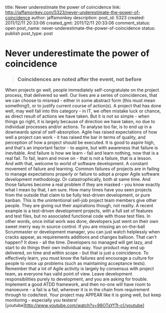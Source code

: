 title: Never underestimate the power of coincidence
link: http://jaffamonkey.com/5323/never-underestimate-the-power-of-coincidence
author: jaffamonkey
description: 
post_id: 5323
created: 2011/12/11 20:33:06
created_gmt: 2011/12/11 20:33:06
comment_status: open
post_name: never-underestimate-the-power-of-coincidence
status: publish
post_type: post

# Never underestimate the power of coincidence

> ### Coincidences are noted after the event, not before

When projects go well, people immediately self-congratulate on the project process, that delivered so well. Our lives are a series of coincidences, that we can choose to misread - either in some abstract form (this must mean something!), or to justify current course of action(s). A project that has done well, may well fall into this category - in IT, we often mistake luck or chance, as direct result of actions we have taken. But it is not so simple - when things go right, it is largely because of direction we have taken, no due to individual processes and/or actions. To analyse too far, is to end up in a downwards spiral of self-absorption.  Agile has raised expectations of how well a project can work - it has raised the bar in terms of quality, and perception of how a project should be executed. It is good to aspire high, and that's an important factor - to aspire, but with awareness that failure is inevitable. And failure is how we learn - fail and learn nothing, now that is a real fail. To fail, learn and move on - that is not a failure, that is a lesson. And with that, welcome to world of software development. A constant movement of failure and learning. Common failures of projects are in failing to manage expectations properly or failure to adopt a proper Agile software development methodology. Or catastrophically, both at same time. And those failures become a real problem if they are masked - you know exactly what I mean by that, I am sure. How many times have you seen projects from the outside that claim to be fully test-driven development, or pure kanban. This is the unintentional sell-job project team members give other people. They are giving out their aspirations though, not reality. A recent example is a test-driven development projects, with a full set of features and test files, but no associated functional code with those test files. In other words, once initial work was done, developers just went on their own sweet merry way in source control. If you are missing an on-the-ball Scrummaster or development manager, you can just watch helplessly when cracks appear, as requirements additions and changes balloon. That can't happen? It does - all the time. Developers no managed will get lazy, and start to do things their own individual way. Your product may end up delivered, on time and within scope - but that is just a coincidence. To effectively learn, you must know the failures and encourage a culture for people to voice up problems (such as maintaining acceptance tests). Remember that a lot of Agile activity is largely by consensus with project team, as everyone has valid point of view. Leave development responsibilities purely to development, and you are asking for trouble. Implement a good ATDD framework, and then no-one will have room to manoeuvre - a fail is a fail, wherever it is in the chain from requirement through to code/test. Your project may APPEAR like it is going well, but keep monitoring - especially you testers! [youtube]http://www.youtube.com/watch?v=98OTsYfTt-c[/youtube]